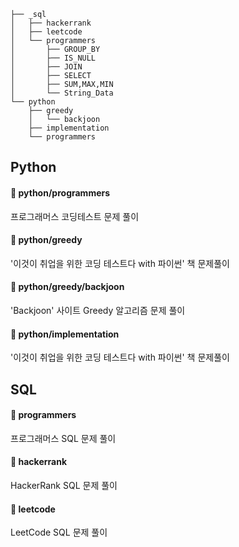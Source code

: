 ```
├── _sql
│   ├── hackerrank
│   ├── leetcode
│   └── programmers
│       ├── GROUP_BY
│       ├── IS_NULL
│       ├── JOIN
│       ├── SELECT
│       ├── SUM,MAX,MIN
│       └── String_Data
└── python                
    ├── greedy
    │   └── backjoon
    ├── implementation
    └── programmers
```

## Python
#### 📁 python/programmers
프로그래머스 코딩테스트 문제 풀이

#### 📁 python/greedy
'이것이 취업을 위한 코딩 테스트다 with 파이썬' 책 문제풀이

#### 📁 python/greedy/backjoon
'Backjoon' 사이트 Greedy 알고리즘 문제 풀이

#### 📁 python/implementation
'이것이 취업을 위한 코딩 테스트다 with 파이썬' 책 문제풀이


## SQL
#### 📁 programmers
프로그래머스 SQL 문제 풀이

#### 📁 hackerrank
HackerRank SQL 문제 풀이

#### 📁 leetcode
LeetCode SQL 문제 풀이
